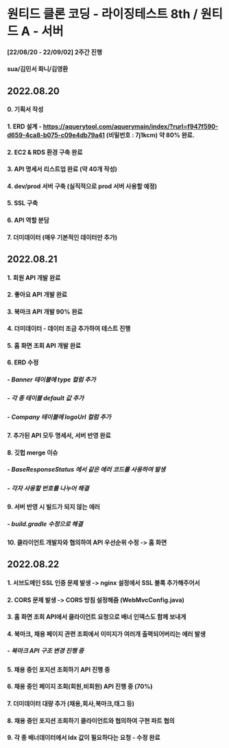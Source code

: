 # 원티드 클론 코딩 - 라이징테스트 8th  / 원티드 A - 서버

#### [22/08/20 - 22/09/02] 2주간 진행

#### sua/김민서 화니/김영환

## 2022.08.20
#### 0. 기획서 작성
#### 1. ERD 설계 - https://aquerytool.com/aquerymain/index/?rurl=f947f590-d659-4ca8-b075-c09e4db79a41 (비밀번호 : 7j1kcm) 약 80% 완료.
#### 2. EC2 & RDS 환경 구축 완료
#### 3. API 명세서 리스트업 완료 (약 40개 작성)
#### 4. dev/prod 서버 구축 (실직적으로 prod 서버 사용할 예정)
#### 5. SSL 구축
#### 6. API 역할 분담
#### 7. 더미데이터 (매우 기본적인 데이터만 추가)


## 2022.08.21
#### 1. 회원 API 개발 완료
#### 2. 좋아요 API 개발 완료
#### 3. 북마크 API 개발 90% 완료
#### 4. 더미데이터 - 데이터 조금 추가하여 테스트 진행
#### 5. 홈 화면 조회 API 개발 완료
#### 6. ERD 수정
#####   - Banner 테이블에 type 컬럼 추가
#####   - 각 종 테이블 default 값 추가
#####   - Company 테이블에 logoUrl 컬럼 추가
#### 7. 추가된 API 모두 명세서, 서버 반영 완료
#### 8. 깃헙 merge 이슈
#####    - BaseResponseStatus 에서 같은 에러 코드를 사용하여 발생
#####    - 각자 사용할 번호를 나누어 해결
#### 9. 서버 반영 시 빌드가 되지 않는 에러
#####  - build.gradle 수정으로 해결
#### 10. 클라이언트 개발자와 협의하여 API 우선순위 수정 -> 홈 화면 


## 2022.08.22
#### 1. 서브도메인 SSL 인증 문제 발생 -> nginx 설정에서 SSL 블록 추가해주어서 
#### 2. CORS 문제 발생 -> CORS 방침 설정해줌 (WebMvcConfig.java) 
#### 3. 홈 화면 조회 API에서 클라이언트 요청으로 배너 인덱스도 함께 보내게 
#### 4. 북마크, 채용 페이지 관련 조회에서 이미지가 여러개 출력되어버리는 에러 발생
#####     - 북마크 API 구조 변경 진행 중
#### 5. 채용 중인 포지션 조회하기 API 진행 중
#### 6. 채용 중인 페이지 조회(회원,비회원) API 진행 중 (70%)
#### 7. 더미데이터 대량 추가 (채용,회사,북마크,태그 등)
#### 8. 채용 중인 포지션 조회하기 클라이언트와 협의하여 구현 파트 협의
#### 9. 각 종 배너데이터에서 Idx 값이 필요하다는 요청 - 수정 완료

